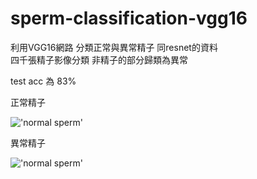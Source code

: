 # sperm-classification-vgg16

利用VGG16網路  分類正常與異常精子
同resnet的資料  
四千張精子影像分類  非精子的部分歸類為異常

test acc 為 83%

正常精子

!['normal sperm']()


異常精子

!['normal sperm']()
